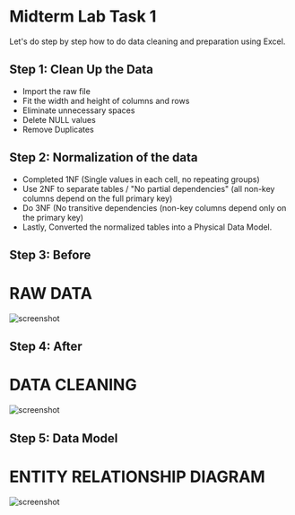 # Midterm Lab Task 1
Let's do step by step how to do data cleaning and preparation using Excel.

## Step 1: Clean Up the Data
 - Import the raw file
 - Fit the width and height of columns and rows
 - Eliminate unnecessary spaces
 - Delete NULL values
 - Remove Duplicates

## Step 2: Normalization of the data
 - Completed 1NF (Single values in each cell, no repeating groups)
 - Use 2NF to separate tables / "No partial dependencies" (all non-key columns depend on the full primary key)
 - Do 3NF (No transitive dependencies (non-key columns depend only on the primary key)
 - Lastly, Converted the normalized tables into a Physical Data Model.
 
## Step 3: Before
# RAW DATA
![screenshot](https://github.com/user-attachments/assets/eaf36462-bb81-4b7b-9c6e-7c3f90eb1a9c)


## Step 4: After
# DATA CLEANING
![screenshot](https://github.com/user-attachments/assets/fc21de2d-ef74-4d00-9999-6e61e897a286)

## Step 5: Data Model
 # ENTITY RELATIONSHIP DIAGRAM
![screenshot](https://github.com/user-attachments/assets/1f563f1e-61e2-40a1-8c6e-6adb11d40af4)
